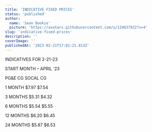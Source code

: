 ```yaml
---
title: 'INDICATIVE FIXED PRICES'
status: 'published'
author:
  name: 'Sean Dookie'
  picture: 'https://avatars.githubusercontent.com/u/124637922?v=4'
slug: 'indicative-fixed-prices'
description: ''
coverImage: ''
publishedAt: '2023-02-21T17:01:21.813Z'
---
```


INDICATIVES FOR 2-21-23

START MONTH – APRIL ‘23

PG&E CG SOCAL CG

1 MONTH $7.97 $7.54

3 MONTHS $5.31 $4.32

6 MONTHS $5.54 $5.55

12 MONTHS $6.20 $6.45

24 MONTHS $5.87 $6.53

